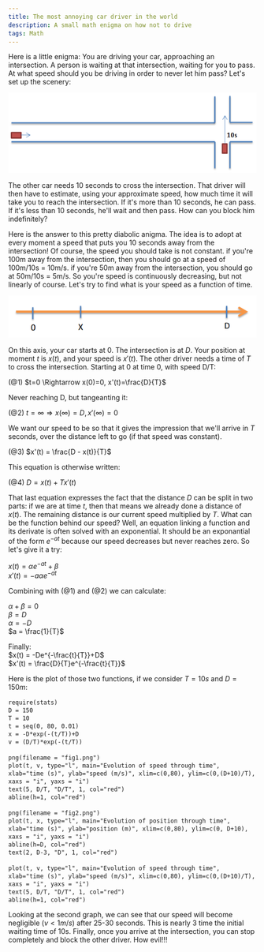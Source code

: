 ```yaml
---
title: The most annoying car driver in the world
description: A small math enigma on how not to drive
tags: Math
---
```


Here is a little enigma:
You are driving your car, approaching an intersection.
A person is waiting at that intersection, waiting for you to pass.
At what speed should you be driving in order to never let him pass?
Let's set up the scenery:

![Our intersection](../../../images/carIntersec.png "The intersection")

The other car needs 10 seconds to cross the intersection.
That driver will then have to estimate, using your approximate speed, how much time it will take you to reach the intersection.
If it's more than 10 seconds, he can pass.
If it's less than 10 seconds, he'll wait and then pass.
How can you block him indefinitely?    

Here is the answer to this pretty diabolic anigma.
The idea is to adopt at every moment a speed that puts you 10 seconds away from the intersection!
Of course, the speed you should take is not constant.
if you're 100m away from the intersection, then you should go at a speed of 100m/10s = 10m/s.
if you're 50m away from the intersection, you should go at 50m/10s = 5m/s.
So you're speed is continuously decreasing, but not linearly of course.
Let's try to find what is your speed as a function of time.

![The distance axis](../../../images/carAxis.png "The distance axis")

On this axis, your car starts at 0. The intersection is at $D$.
Your position at moment $t$ is $x(t)$, and your speed is $x'(t)$.
The other driver needs a time of $T$ to cross the intersection.
Starting at 0 at time 0, with speed D/T:    

(@1) $t=0 \Rightarrow x(0)=0, x'(t)=\frac{D}{T}$   

Never reaching D, but tangeanting it:    

(@2) $t=\infty \Rightarrow x(\infty)=D, x'(\infty)=0$    

We want our speed to be so that it gives the impression that we'll arrive in $T$ seconds, over the distance left to go (if that speed was constant).

(@3) $x'(t) = \frac{D - x(t)}{T}$    

This equation is otherwise written:

(@4) $D = x(t) + Tx'(t)$

That last equation expresses the fact that the distance $D$ can be split in two parts: if we are at time $t$, then that means we already done a distance of $x(t)$. The remaining distance is our current speed multiplied by $T$.
What can be the function behind our speed? 
Well, an equation linking a function and its derivate is often solved with an exponential. It should be an exponantial of the form $e^{-at}$ because our speed decreases but never reaches zero.
So let's give it a try:

$x(t) = \alpha e^{-at} + \beta$   
$x'(t) = -a \alpha e^{-at}$  

Combining with (@1) and (@2) we can calculate:

$\alpha + \beta = 0$   
$\beta = D$    
$\alpha = -D$    
$a = \frac{1}{T}$    

Finally:    
$x(t) = -De^{-\frac{t}{T}}+D$    
$x'(t) = \frac{D}{T}e^{-\frac{t}{T}}$     

Here is the plot of those two functions, if we consider $T=10s$ and $D=150m$:

```{.Rplot files=fig1.png,fig2.png}
require(stats)
D = 150
T = 10
t = seq(0, 80, 0.01)
x = -D*exp(-(t/T))+D
v = (D/T)*exp(-(t/T))

png(filename = "fig1.png")
plot(t, v, type="l", main="Evolution of speed through time", xlab="time (s)", ylab="speed (m/s)", xlim=c(0,80), ylim=c(0,(D+10)/T), xaxs = "i", yaxs = "i")
text(5, D/T, "D/T", 1, col="red")
abline(h=1, col="red")

png(filename = "fig2.png")
plot(t, x, type="l", main="Evolution of position through time", xlab="time (s)", ylab="position (m)", xlim=c(0,80), ylim=c(0, D+10),  xaxs = "i", yaxs = "i")
abline(h=D, col="red")
text(2, D-3, "D", 1, col="red")

plot(t, v, type="l", main="Evolution of speed through time", xlab="time (s)", ylab="speed (m/s)", xlim=c(0,80), ylim=c(0,(D+10)/T), xaxs = "i", yaxs = "i")
text(5, D/T, "D/T", 1, col="red")
abline(h=1, col="red")

```

Looking at the second graph, we can see that our speed will become negligible ($v<1m/s$) after 25-30 seconds.
This is nearly 3 time the initial waiting time of 10s.
Finally, once you arrive at the intersection, you can stop completely and block the other driver.
How evil!!!

